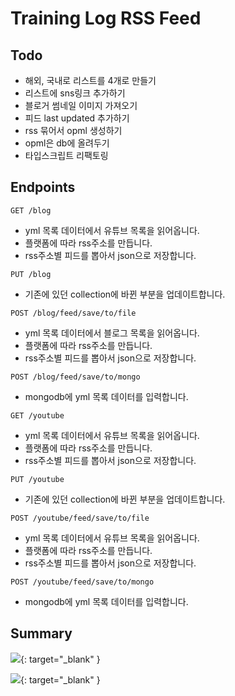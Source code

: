 # Training Log RSS Feed

## Todo

- 해외, 국내로 리스트를 4개로 만들기
- 리스트에 sns링크 추가하기
- 블로거 썸네일 이미지 가져오기
- 피드 last updated 추가하기
- rss 묶어서 opml 생성하기
- opml은 db에 올려두기
- 타입스크립트 리팩토링

## Endpoints

`GET /blog`

- yml 목록 데이터에서 유튜브 목록을 읽어옵니다.
- 플랫폼에 따라 rss주소를 만듭니다.
- rss주소별 피드를 뽑아서 json으로 저장합니다.

`PUT /blog`

- 기존에 있던 collection에 바뀐 부분을 업데이트합니다.

`POST /blog/feed/save/to/file`

- yml 목록 데이터에서 블로그 목록을 읽어옵니다.
- 플랫폼에 따라 rss주소를 만듭니다.
- rss주소별 피드를 뽑아서 json으로 저장합니다.

`POST /blog/feed/save/to/mongo`

- mongodb에 yml 목록 데이터를 입력합니다.

`GET /youtube`

- yml 목록 데이터에서 유튜브 목록을 읽어옵니다.
- 플랫폼에 따라 rss주소를 만듭니다.
- rss주소별 피드를 뽑아서 json으로 저장합니다.

`PUT /youtube`

- 기존에 있던 collection에 바뀐 부분을 업데이트합니다.

`POST /youtube/feed/save/to/file`

- yml 목록 데이터에서 유튜브 목록을 읽어옵니다.
- 플랫폼에 따라 rss주소를 만듭니다.
- rss주소별 피드를 뽑아서 json으로 저장합니다.

`POST /youtube/feed/save/to/mongo`

- mongodb에 yml 목록 데이터를 입력합니다.

## Summary

[![](https://res.cloudinary.com/yangeok/image/upload/v1554888938/training-log/11.jpg)](https://res.cloudinary.com/yangeok/image/upload/v1554888938/training-log/11.jpg){: target="\_blank" }

[![](https://res.cloudinary.com/yangeok/image/upload/v1558403801/portfolio/screencapture-training-front-netlify-2019-05-21-10_54_21.png)](https://res.cloudinary.com/yangeok/image/upload/v1558403801/portfolio/screencapture-training-front-netlify-2019-05-21-10_54_21.png){: target="\_blank" }
